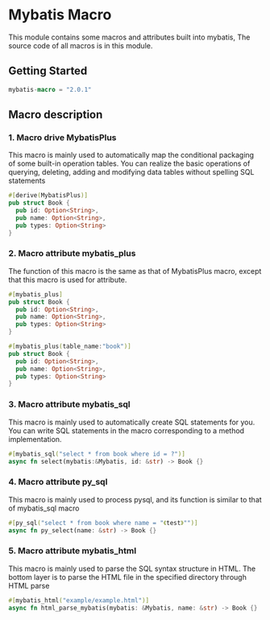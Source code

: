 # Mybatis Macro

This module contains some macros and attributes built into mybatis, 
The source code of all macros is in this module.

## Getting Started

```rust
mybatis-macro = "2.0.1"
```

## Macro description

### 1. Macro drive MybatisPlus

This macro is mainly used to automatically map the conditional packaging of some built-in operation tables. 
You can realize the basic operations of querying, deleting, adding and modifying data tables without spelling SQL statements

```rust
#[derive(MybatisPlus)]
pub struct Book {
  pub id: Option<String>,
  pub name: Option<String>,
  pub types: Option<String>
}
```

### 2. Macro attribute mybatis_plus

The function of this macro is the same as that of MybatisPlus macro, except that this macro is used for attribute.

```rust
#[mybatis_plus]
pub struct Book {
  pub id: Option<String>,
  pub name: Option<String>,
  pub types: Option<String>
}

#[mybatis_plus(table_name:"book")]
pub struct Book {
  pub id: Option<String>,
  pub name: Option<String>,
  pub types: Option<String>
}
```

### 3. Macro attribute mybatis_sql
This macro is mainly used to automatically create SQL statements for you. 
You can write SQL statements in the macro corresponding to a method implementation.

```rust
#[mybatis_sql("select * from book where id = ?")]
async fn select(mybatis:&Mybatis, id: &str) -> Book {}
```

### 4. Macro attribute py_sql
This macro is mainly used to process pysql, and its function is similar to that of mybatis_sql macro

```rust
#[py_sql("select * from book where name = "《test》"")]
async fn py_select(name: &str) -> Book {}
```

### 5. Macro attribute mybatis_html
This macro is mainly used to parse the SQL syntax structure in HTML. 
The bottom layer is to parse the HTML file in the specified directory through HTML parse

```rust
#[mybatis_html("example/example.html")]
async fn html_parse_mybatis(mybatis: &Mybatis, name: &str) -> Book {}
```
